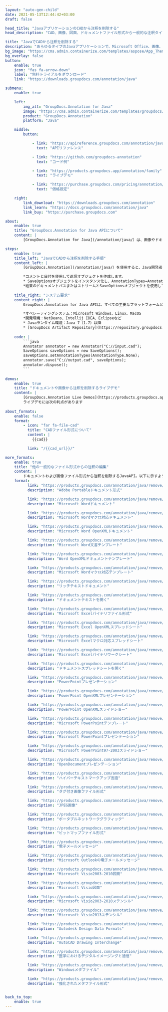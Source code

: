 ```yaml
---
layout: "auto-gen-child"
date: 2021-05-13T12:44:42+03:00
draft: false

head_title: "JavaアプリケーションのCADから注釈を削除する"
head_description: "CAD、画像、図面、ドキュメントファイル形式から一般的な注釈タイプを削除するJava Annotation API."

title: "JavaでCADから注釈を削除する"
description: "あらゆるタイプのJavaアプリケーションで、Microsoft Office、画像、図面、HTML、およびその他のドキュメントファイル形式からすでに追加されている注釈を削除します."
bg_image: "https://cms.admin.containerize.com/templates/aspose/App_Themes/V3/images/bg/header1.png"
bg_overlay: false
button:
    enable: true
    icon: "fas fa-arrow-down"
    label: "無料トライアルをダウンロード"
    link: "https://downloads.groupdocs.com/annotation/java"

submenu:
    enable: true

    left:
        img_alt: "GroupDocs.Annotation for Java"
        image: "https://cms.admin.containerize.com/templates/groupdocs/images/product-logos/90x90-noborder/groupdocs-annotation-java.png"
        product: "GroupDocs.Annotation"
        platform: "Java"

    middle:
        button:

            - link: "https://apireference.groupdocs.com/annotation/java"
              text: "APIリファレンス"

            - link: "https://github.com/groupdocs-annotation"
              text: "コード例"

            - link: "https://products.groupdocs.app/annotation/family"
              text: "ライブデモ"

            - link: "https://purchase.groupdocs.com/pricing/annotation/java"
              text: "価格設定"

    right:
        link_download: "https://downloads.groupdocs.com/annotation"
        link_learn: "https://docs.groupdocs.com/annotation/java"
        link_buy: "https://purchase.groupdocs.com"

about:
    enable: true
    title: "GroupDocs.Annotation for Java APIについて"
    content: |
        [GroupDocs.Annotation for Java](/annotation/java/）は、画像やドキュメントファイル形式から注釈を表示、追加、更新、消去、抽出、またはエクスポートするためのネイティブJava注釈管理ライブラリです。ユーザーは、コメント、メモ、コメント、およびPDF、HTML、Word、Excel、Visioダイアグラム、プレゼンテーション、図面、画像、およびその他の多くのファイル形式のテキスト、グラフィックス、透かしなどのさまざまな注釈タイプを簡単に削除できます。注釈処理機能は、インポートされたドキュメントから注釈を正確に読み取ることができ、カスタマイズを実装した後、元のファイル形式または目的のファイル形式にエクスポートして戻すことができます。

steps:
    enable: true
    title_left: "JavaでCADから注釈を削除する手順"
    content_left: |
        [GroupDocs.Annotation](/annotation/java/）を使用すると、Java開発者は、いくつかの簡単な手順を実装することで、Javaベースのアプリケーション内のCADファイルから注釈の詳細を簡単に削除できます。

        *コメントと日付を使用して返信オブジェクトを作成します。
        * SaveOptionsオブジェクトをインスタンス化し、AnnotationTypes=AnnotationType.Noneを設定します。
        *結果のドキュメントパスまたはストリームとSaveOptionsオブジェクトを使用してsaveメソッドを呼び出します。
        
    title_right: "システム要求"
    content_right: |
        GroupDocs.Annotation for Java APIは、すべての主要なプラットフォームとオペレーティングシステムでサポートされています。以下のコードを実行する前に、システムに次の前提条件がインストールされていることを確認してください。

        *オペレーティングシステム：Microsoft Windows、Linux、MacOS
        *開発環境：NetBeans、Intellij IDEA、Eclipseなど
        * Javaランタイム環境：Java 7（1.7）以降
        * [GroupDocs Artifact Repository](https://repository.groupdocs.com/webapp/#/artifacts/browse/tree/General/repo/com/groupdocs/groupdocs-annotation）から最新バージョンのGroupDocs.AnnotationforJavaを入手してください。
        
    code: |
        ```java
        Annotator annotator = new Annotator("C://input.cad");
        SaveOptions saveOptions = new SaveOptions();
        saveOptions.setAnnotationTypes(AnnotationType.None);
        annotator.save("C://output.cad", saveOptions);
        annotator.dispose();
        ```
        
demos:
    enable: true
    title: "ドキュメントや画像から注釈を削除するライブデモ"
    content: |
        [GroupDocs.Annotation Live Demos](https://products.groupdocs.app/annotation/family）Webサイトにアクセスして、CADファイルから注釈を表示および削除してください。  
        ライブデモには次の利点があります
        
about_formats:
    enable: false
    format:
        - icon: "far fa-file-cad"
          title: "CADファイル形式について"
          content: |
            {{cad}}

          link: "/{{cad_url}}/"

more_formats:
    enable: true
    title: "他の一般的なファイル形式からの注釈の編集"
    content: |
        ドキュメントおよび画像ファイル形式から注釈を削除するJavaAPI。以下に示すように、一般的なファイル形式のいくつかから注釈プロパティを消去します。
    format: 
          link: "https://products.groupdocs.com/annotation/java/remove/pdf"
          description: "Adobe Portableドキュメント形式"

          link: "https://products.groupdocs.com/annotation/java/remove/doc"
          description: "Microsoft Wordドキュメント"

          link: "https://products.groupdocs.com/annotation/java/remove/docm"
          description: "Microsoft Wordマクロ対応ドキュメント"

          link: "https://products.groupdocs.com/annotation/java/remove/docx"
          description: "Microsoft Word OpenXMLドキュメント"

          link: "https://products.groupdocs.com/annotation/java/remove/dot"
          description: "Microsoft Word文書テンプレート"

          link: "https://products.groupdocs.com/annotation/java/remove/dotx"
          description: "Word OpenXMLドキュメントテンプレート"

          link: "https://products.groupdocs.com/annotation/java/remove/dotm"
          description: "Microsoft Wordマクロ対応テンプレート"

          link: "https://products.groupdocs.com/annotation/java/remove/rtf"
          description: "リッチテキストドキュメント"

          link: "https://products.groupdocs.com/annotation/java/remove/odt"
          description: "ドキュメントテキストを開く"

          link: "https://products.groupdocs.com/annotation/java/remove/xls"
          description: "Microsoft Excelバイナリファイル形式"

          link: "https://products.groupdocs.com/annotation/java/remove/xlsx"
          description: "Microsoft Excel OpenXMLスプレッドシート"

          link: "https://products.groupdocs.com/annotation/java/remove/xlsm"
          description: "Microsoft Excelマクロ対応スプレッドシート"

          link: "https://products.groupdocs.com/annotation/java/remove/xlsb"
          description: "Microsoft Excelバイナリワークシート"

          link: "https://products.groupdocs.com/annotation/java/remove/ods"
          description: "ドキュメントスプレッドシートを開く"

          link: "https://products.groupdocs.com/annotation/java/remove/ppt"
          description: "PowerPointプレゼンテーション"

          link: "https://products.groupdocs.com/annotation/java/remove/pptx"
          description: "PowerPoint OpenXMLプレゼンテーション"

          link: "https://products.groupdocs.com/annotation/java/remove/ppsx"
          description: "PowerPoint OpenXMLスライドショー"

          link: "https://products.groupdocs.com/annotation/java/remove/potm"
          description: "Microsoft PowerPointテンプレート"

          link: "https://products.groupdocs.com/annotation/java/remove/pptm"
          description: "Microsoft PowerPointプレゼンテーション"

          link: "https://products.groupdocs.com/annotation/java/remove/pps"
          description: "Microsoft PowerPoint97-2003スライドショー"

          link: "https://products.groupdocs.com/annotation/java/remove/odp"
          description: "OpenDocumentプレゼンテーション"

          link: "https://products.groupdocs.com/annotation/java/remove/html"
          description: "ハイパーテキストマークアップ言語"

          link: "https://products.groupdocs.com/annotation/java/remove/tiff"
          description: "タグ付き画像ファイル形式"

          link: "https://products.groupdocs.com/annotation/java/remove/jpeg"
          description: "JPEG画像"

          link: "https://products.groupdocs.com/annotation/java/remove/png"
          description: "ポータブルネットワークグラフィック"

          link: "https://products.groupdocs.com/annotation/java/remove/bmp"
          description: "ビットマップファイル形式"

          link: "https://products.groupdocs.com/annotation/java/remove/eml"
          description: "電子メールメッセージ"

          link: "https://products.groupdocs.com/annotation/java/remove/msg"
          description: "Microsoft Outlookの電子メールメッセージ"

          link: "https://products.groupdocs.com/annotation/java/remove/vsd"
          description: "Microsoft Visio2003-2010図面"

          link: "https://products.groupdocs.com/annotation/java/remove/vsdx"
          description: "Microsoft Visio図面"

          link: "https://products.groupdocs.com/annotation/java/remove/vss"
          description: "Microsoft Visio2003-2010ステンシル"

          link: "https://products.groupdocs.com/annotation/java/remove/vst"
          description: "Microsoft Visio2013ステンシル"

          link: "https://products.groupdocs.com/annotation/java/remove/dwg"
          description: "Autodesk Design Data Formats"

          link: "https://products.groupdocs.com/annotation/java/remove/dxf"
          description: "AutoCAD Drawing Interchange"

          link: "https://products.groupdocs.com/annotation/java/remove/dcm"
          description: "医学におけるデジタルイメージングと通信"

          link: "https://products.groupdocs.com/annotation/java/remove/wmf"
          description: "Windowsメタファイル"

          link: "https://products.groupdocs.com/annotation/java/remove/emf"
          description: "強化されたメタファイル形式"


back_to_top:
    enable: true
---
```

